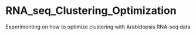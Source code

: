 # RNA_seq_Clustering_Optimization
Experimenting on how to optimize clustering with Arabidopsis RNA-seq data
